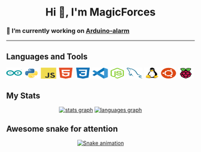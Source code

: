# <center>Hi 👋, I'm MagicForces</center>

### 🔭 I’m currently working on [Arduino-alarm](https://github.com/Magic-Forces/Arduino-alarm)

---

## Languages and Tools
<div align="left">
  <a href="https://github.com/Magic-Forces"><img src="https://raw.githubusercontent.com/devicons/devicon/master/icons/arduino/arduino-original.svg" height="30" width="42" alt="arduino logo" /></a>
  <a href="https://github.com/Magic-Forces"><img src="https://raw.githubusercontent.com/devicons/devicon/master/icons/python/python-original.svg" height="30" width="42" alt="python logo"  /></a>
  <a href="https://github.com/Magic-Forces"><img src="https://raw.githubusercontent.com/devicons/devicon/master/icons/javascript/javascript-original.svg" height="30" width="42" alt="javascript logo"  /></a>
  <a href="https://github.com/Magic-Forces"><img src="https://raw.githubusercontent.com/devicons/devicon/master/icons/html5/html5-plain.svg" height="30" width="42" alt="html5 logo"  /></a>
  <a href="https://github.com/Magic-Forces"><img src="https://raw.githubusercontent.com/devicons/devicon/master/icons/css3/css3-plain.svg" height="30" width="42" alt="css3 logo"  /></a>
  <a href="https://github.com/Magic-Forces"><img src="https://raw.githubusercontent.com/devicons/devicon/master/icons/vscode/vscode-original.svg" height="30" width="42" alt="ubuntu logo"  /></a>
  <a href="https://github.com/Magic-Forces"><img src="https://raw.githubusercontent.com/devicons/devicon/master/icons/nodejs/nodejs-original.svg" height="30" width="42" alt="nodejs logo"  /></a>
  <a href="https://github.com/Magic-Forces"><img src="https://raw.githubusercontent.com/devicons/devicon/master/icons/mysql/mysql-original.svg" height="30" width="42" alt="mysql logo"  /></a>
  <a href="https://github.com/Magic-Forces"><img src="https://raw.githubusercontent.com/devicons/devicon/master/icons/linux/linux-original.svg" height="30" width="42" alt="linux logo"  /></a>
  <a href="https://github.com/Magic-Forces"><img src="https://raw.githubusercontent.com/devicons/devicon/master/icons/ubuntu/ubuntu-plain.svg" height="30" width="42" alt="ubuntu logo"  /></a>
  <a href="https://github.com/Magic-Forces"><img src="https://raw.githubusercontent.com/devicons/devicon/master/icons/raspberrypi/raspberrypi-original.svg" height="30" width="42" alt="raspberrypi logo"  /></a>
</div>

## My Stats
<div align="center">
  <a href="https://github.com/Magic-Forces"><img src="https://github-readme-stats.vercel.app/api?hide_title=false&hide_rank=false&show_icons=true&include_all_commits=true&count_private=true&disable_animations=false&theme=gruvbox&locale=en&hide_border=false&username=Magic-Forces" height="150" alt="stats graph" /></a>
  <a href="https://github.com/Magic-Forces"><img src="https://github-readme-stats.vercel.app/api/top-langs?locale=en&hide_title=false&layout=compact&card_width=300&langs_count=5&theme=gruvbox&hide_border=false&username=Magic-Forces" height="150" alt="languages graph" /></a>
</div>

## Awesome snake for attention
<div align="center">
    <a href="https://github.com/Magic-Forces"><img src="https://raw.githubusercontent.com/Magic-Forces/Magic-Forces/output/snake.svg" alt="Snake animation" /></a>
</div>
